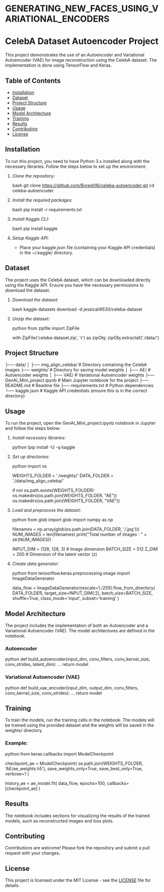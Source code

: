 # GENERATING_NEW_FACES_USING_VARIATIONAL_ENCODERS
# CelebA Dataset Autoencoder Project

This project demonstrates the use of an Autoencoder and Variational Autoencoder (VAE) for image reconstruction using the CelebA dataset. The implementation is done using TensorFlow and Keras.

## Table of Contents

- [Installation](#installation)
- [Dataset](#dataset)
- [Project Structure](#project-structure)
- [Usage](#usage)
- [Model Architecture](#model-architecture)
- [Training](#training)
- [Results](#results)
- [Contributing](#contributing)
- [License](#license)

## Installation

To run this project, you need to have Python 3.x installed along with the necessary libraries. Follow the steps below to set up the environment:

1. *Clone the repository:*

    bash
    git clone https://github.com/Byresh16/celeba-autoencoder.git
    cd celeba-autoencoder
    

2. *Install the required packages:*

    bash
    pip install -r requirements.txt
    

3. *Install Kaggle CLI:*

    bash
    pip install kaggle
    

4. *Setup Kaggle API:*
    - Place your kaggle.json file (containing your Kaggle API credentials) in the ~/.kaggle/ directory.

## Dataset

The project uses the CelebA dataset, which can be downloaded directly using the Kaggle API. Ensure you have the necessary permissions to download the dataset.

1. *Download the dataset:*

    bash
    kaggle datasets download -d jessicali9530/celeba-dataset
    

2. *Unzip the dataset:*

    python
    from zipfile import ZipFile

    with ZipFile('celeba-dataset.zip', 'r') as zipObj:
        zipObj.extractall('./data/')
    

## Project Structure


├── data/
│   ├── img_align_celeba/          # Directory containing the CelebA images
├── weights/                       # Directory for saving model weights
│   ├── AE/                        # Autoencoder weights
│   ├── VAE/                       # Variational Autoencoder weights
├── GenAI_Mini_project.ipynb       # Main Jupyter notebook for the project
├── README.md                      # Readme file
├── requirements.txt               # Python dependencies
└── kaggle.json                    # Kaggle API credentials (ensure this is in the correct directory)


## Usage

To run the project, open the GenAI_Mini_project.ipynb notebook in Jupyter and follow the steps below:

1. *Install necessary libraries:*

    python
    !pip install -U -q kaggle
    

2. *Set up directories:*

    python
    import os

    WEIGHTS_FOLDER = './weights/'
    DATA_FOLDER = './data/img_align_celeba/'

    if not os.path.exists(WEIGHTS_FOLDER):
        os.makedirs(os.path.join(WEIGHTS_FOLDER, "AE"))
        os.makedirs(os.path.join(WEIGHTS_FOLDER, "VAE"))
    

3. *Load and preprocess the dataset:*

    python
    from glob import glob
    import numpy as np

    filenames = np.array(glob(os.path.join(DATA_FOLDER, '*/*.jpg')))
    NUM_IMAGES = len(filenames)
    print("Total number of images : " + str(NUM_IMAGES))

    INPUT_DIM = (128, 128, 3)  # Image dimension
    BATCH_SIZE = 512
    Z_DIM = 200  # Dimension of the latent vector (z)
    

4. *Create data generator:*

    python
    from tensorflow.keras.preprocessing.image import ImageDataGenerator

    data_flow = ImageDataGenerator(rescale=1./255).flow_from_directory(
        DATA_FOLDER,
        target_size=INPUT_DIM[:2],
        batch_size=BATCH_SIZE,
        shuffle=True,
        class_mode='input',
        subset='training'
    )
    

## Model Architecture

The project includes the implementation of both an Autoencoder and a Variational Autoencoder (VAE). The model architectures are defined in the notebook.

### Autoencoder

python
def build_autoencoder(input_dim, conv_filters, conv_kernel_size, conv_strides, latent_dim):
    ...
    return model


### Variational Autoencoder (VAE)

python
def build_vae_encoder(input_dim, output_dim, conv_filters, conv_kernel_size, conv_strides):
    ...
    return model


## Training

To train the models, run the training cells in the notebook. The models will be trained using the provided dataset and the weights will be saved in the weights/ directory.

### Example:

python
from keras.callbacks import ModelCheckpoint

checkpoint_ae = ModelCheckpoint(
    os.path.join(WEIGHTS_FOLDER, 'AE/ae_weights.h5'),
    save_weights_only=True,
    save_best_only=True,
    verbose=1
)

history_ae = ae_model.fit(
    data_flow,
    epochs=100,
    callbacks=[checkpoint_ae]
)


## Results

The notebook includes sections for visualizing the results of the trained models, such as reconstructed images and loss plots.

## Contributing

Contributions are welcome! Please fork the repository and submit a pull request with your changes.

## License

This project is licensed under the MIT License - see the [LICENSE](LICENSE) file for details.

